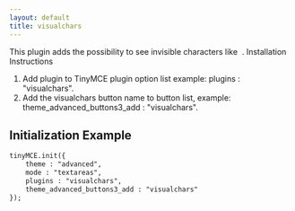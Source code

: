 ```yaml
---
layout: default
title: visualchars
---
```


This plugin adds the possibility to see invisible characters like &nbsp;. Installation Instructions

1.  Add plugin to TinyMCE plugin option list example: plugins : "visualchars".
2.  Add the visualchars button name to button list, example: theme_advanced_buttons3_add : "visualchars".

## Initialization Example

```html
tinyMCE.init({
	theme : "advanced",
	mode : "textareas",
	plugins : "visualchars",
	theme_advanced_buttons3_add : "visualchars"
});

```